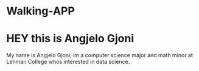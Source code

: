 # Walking-APP

<h1> HEY this is Angjelo Gjoni </h1>

<p> My name is Angjelo Gjoni, im a computer science major and math minor at Lehman College whos interested in data science.</p>